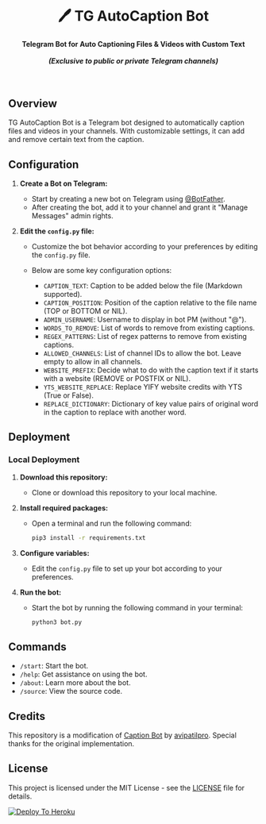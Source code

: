 <h1 align='center'>🖊️ TG AutoCaption Bot </h1>

<h4 align='center'>
    Telegram Bot for Auto Captioning Files & Videos with Custom Text<br><br>
    <i>(Exclusive to public or private Telegram channels)</i> 
</h4><br>

## Overview

TG AutoCaption Bot is a Telegram bot designed to automatically caption files and videos in your channels. With customizable settings, it can add and remove certain text from the caption.

## Configuration

1. **Create a Bot on Telegram:**
   - Start by creating a new bot on Telegram using [@BotFather](https://t.me/BotFather).
   - After creating the bot, add it to your channel and grant it "Manage Messages" admin rights.

2. **Edit the `config.py` file:**
   - Customize the bot behavior according to your preferences by editing the `config.py` file.
   - Below are some key configuration options:

     - `CAPTION_TEXT`: Caption to be added below the file (Markdown supported).
     - `CAPTION_POSITION`: Position of the caption relative to the file name (TOP or BOTTOM or NIL).
     - `ADMIN_USERNAME`: Username to display in bot PM (without "@").
     - `WORDS_TO_REMOVE`: List of words to remove from existing captions.
     - `REGEX_PATTERNS`: List of regex patterns to remove from existing captions.
     - `ALLOWED_CHANNELS`: List of channel IDs to allow the bot. Leave empty to allow in all channels.
     - `WEBSITE_PREFIX`: Decide what to do with the caption text if it starts with a website (REMOVE or POSTFIX or NIL).
     - `YTS_WEBSITE_REPLACE`: Replace YIFY website credits with YTS (True or False).
     - `REPLACE_DICTIONARY`: Dictionary of key value pairs of original word in the caption to replace with another word.

## Deployment

### Local Deployment

1. **Download this repository:**
   - Clone or download this repository to your local machine.

2. **Install required packages:**
   - Open a terminal and run the following command:
     ```bash
     pip3 install -r requirements.txt
     ```

3. **Configure variables:**
   - Edit the `config.py` file to set up your bot according to your preferences.

4. **Run the bot:**
   - Start the bot by running the following command in your terminal:
     ```bash
     python3 bot.py
     ```

## Commands

- `/start`: Start the bot.
- `/help`: Get assistance on using the bot.
- `/about`: Learn more about the bot.
- `/source`: View the source code.

## Credits

This repository is a modification of [Caption Bot](https://github.com/avipatilpro/Caption-Bot) by [avipatilpro](https://github.com/avipatilpro). Special thanks for the original implementation.

## License

This project is licensed under the MIT License - see the [LICENSE](LICENSE) file for details.


[![Deploy To Heroku](https://www.herokucdn.com/deploy/button.svg)](https://heroku.com/deploy?template=https://github.com/electricalscammer/Caption-Bot)
